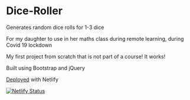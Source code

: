 # Dice-Roller
Generates random dice rolls for 1-3 dice

For my daughter to use in her maths class during remote learning, during Covid 19 lockdown

My first project from scratch that is not part of a course! It works!

Built using Bootstrap and jQuery

[Deployed](https://olives-dice-roller.netlify.app/) with Netlify

[![Netlify Status](https://api.netlify.com/api/v1/badges/021e8503-ae18-49bb-9cb1-94949513e406/deploy-status)](https://app.netlify.com/sites/olives-dice-roller/deploys)
